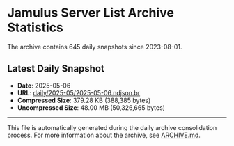 # Jamulus Server List Archive Statistics

The archive contains 645 daily snapshots since 2023-08-01.

## Latest Daily Snapshot

- **Date**: 2025-05-06
- **URL**: [daily/2025-05/2025-05-06.ndjson.br](https://jamulus-archive.ap-south-1.linodeobjects.com/main/daily/2025-05/2025-05-06.ndjson.br)
- **Compressed Size**: 379.28 KB (388,385 bytes)
- **Uncompressed Size**: 48.00 MB (50,326,665 bytes)

---

This file is automatically generated during the daily archive consolidation process.
For more information about the archive, see [ARCHIVE.md](ARCHIVE.md).
